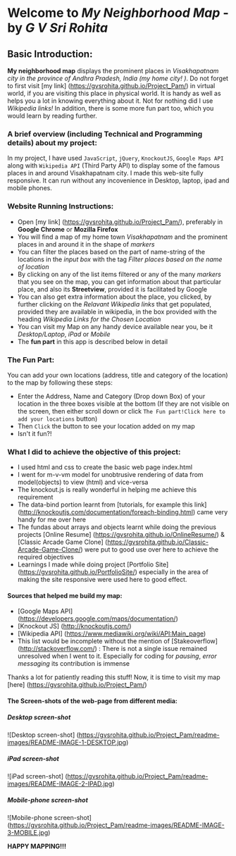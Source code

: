 Welcome to _My Neighborhood Map_ - by _G V Sri Rohita_
========================================================

## Basic Introduction:
**My neighborhood map** displays the prominent places in _Visakhapatnam city in the province of Andhra Pradesh, India (my home city! )_. Do not forget to first visit [my link] (https://gvsrohita.github.io/Project_Pam/) in virtual world, if you are visiting this place in physical world. It is handy as well as helps you a lot in knowing everything about it. Not for nothing did I use _Wikipedia links!_ In addition, there is some more fun part too, which you would learn by reading further.

### A brief overview (including Technical and Programming details) about my project:
In my project, I have used `JavaScript`, `jQuery`, `KnockoutJS`, `Google Maps API` along with `Wikipedia API` (Third Party API) to display some of the famous places in and around Visakhapatnam city. I made this web-site fully responsive. It can run without any incovenience in Desktop, laptop, ipad and mobile phones.

### Website Running Instructions:
- Open [my link] (https://gvsrohita.github.io/Project_Pam/), preferably in **Google Chrome** or **Mozilla Firefox**
- You will find a map of my home town _Visakhapatnam_ and the prominent places in and around it in the shape of _markers_
- You can filter the places based on the part of name-string of the locations in the _input box_ with the tag _Filter places based on the name of location_
- By clicking on any of the list items filtered or any of the many _markers_ that you see on the map, you can get information about that particular place, and also its **Streetview**, provided it is facilitated by Google
- You can also get extra information about the place, you clicked, by further clicking on the _Relavant Wikipedia links_ that get populated, provided they are available in wikipedia, in the box provided with the heading _Wikipedia Links for the Chosen Location_
- You can visit my Map on any handy device available near you, be it _Desktop/Laptop_, _iPad_ or _Mobile_
- The **fun part** in this app is described below in detail

### The Fun Part:
You can add your own locations (address, title and category of the location) to the map by following these steps:
- Enter the Address, Name and Category (Drop down Box) of your location in the three boxes visible at the bottom (If they are not visible on the screen, then either scroll down or click `The Fun part!Click here to add your locations` button)
- Then `Click` the button to see your location added on my map
- Isn't it fun?!

### What I did to achieve the objective of this project:
- I used html and css to create the basic web page index.html
- I went for m-v-vm model for unobtrusive rendering of data from model(objects) to view (html) and vice-versa
- The knockout.js is really wonderful in helping me achieve this requirement
- The data-bind portion learnt from [tutorials, for example this link] (http://knockoutjs.com/documentation/foreach-binding.html) came very handy for me over here
- The fundas about arrays and objects learnt while doing the previous projects [Online Resume] (https://gvsrohita.github.io/OnlineResume/) & [Classic Arcade Game Clone] (https://gvsrohita.github.io/Classic-Arcade-Game-Clone/) were put to good use over here to achieve the required objectives
- Learnings I made while doing project [Portfolio Site] (https://gvsrohita.github.io/PortfolioSite/) especially in the area of making the site responsive were used here to good effect.

#### Sources that helped me build my map:
- [Google Maps API] (https://developers.google.com/maps/documentation/)
- [Knockout JS] (http://knockoutjs.com/)
- [Wikipedia API] (https://www.mediawiki.org/wiki/API:Main_page)
- This list would be incomplete without the mention of [Stakeoverflow] (http://stackoverflow.com/) : There is not a single issue remained unresolved when I went to it. Especially for coding for _pausing_, _error messaging_ its contribution is immense

Thanks a lot for patiently reading this stuff! Now, it is time to visit my map [here] (https://gvsrohita.github.io/Project_Pam/)

#### The Screen-shots of the web-page from different media:

##### Desktop screen-shot
![Desktop screen-shot] (https://gvsrohita.github.io/Project_Pam/readme-images/README-IMAGE-1-DESKTOP.jpg)

##### iPad screen-shot
![iPad screen-shot] (https://gvsrohita.github.io/Project_Pam/readme-images/README-IMAGE-2-IPAD.jpg)

##### Mobile-phone screen-shot
![Mobile-phone screen-shot] (https://gvsrohita.github.io/Project_Pam/readme-images/README-IMAGE-3-MOBILE.jpg)

**HAPPY MAPPING!!!**


